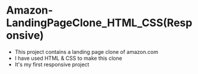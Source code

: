 # Amazon-LandingPageClone_HTML_CSS(Responsive)
- This project contains a landing page clone of amazon.com
- I have used HTML & CSS to make this clone
- It's my first responsive project 
